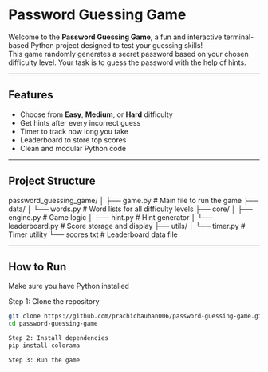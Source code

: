 # Password Guessing Game

Welcome to the **Password Guessing Game**, a fun and interactive terminal-based Python project designed to test your guessing skills!  
This game randomly generates a secret password based on your chosen difficulty level. Your task is to guess the password with the help of hints.

---

## Features

- Choose from **Easy**, **Medium**, or **Hard** difficulty
- Get hints after every incorrect guess
- Timer to track how long you take
- Leaderboard to store top scores
- Clean and modular Python code

---

##  Project Structure

password_guessing_game/
│
├── game.py # Main file to run the game
├── data/
│ └── words.py # Word lists for all difficulty levels
├── core/
│ ├── engine.py # Game logic
│ ├── hint.py # Hint generator
│ └── leaderboard.py # Score storage and display
├── utils/
│ └── timer.py # Timer utility
└── scores.txt # Leaderboard data file


---

##  How to Run

Make sure you have Python installed 

Step 1: Clone the repository
```bash
git clone https://github.com/prachichauhan006/password-guessing-game.git
cd password-guessing-game

Step 2: Install dependencies
pip install colorama

Step 3: Run the game



